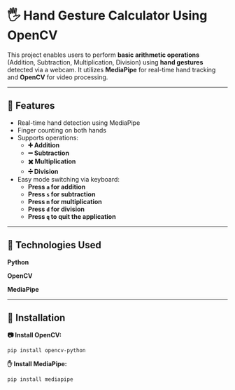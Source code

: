 # 🖐️ Hand Gesture Calculator Using OpenCV 

This project enables users to perform **basic arithmetic operations** (Addition, Subtraction, Multiplication, Division) using **hand gestures** detected via a webcam. It utilizes **MediaPipe** for real-time hand tracking and **OpenCV** for video processing.

---
## 🚀 Features

- Real-time hand detection using MediaPipe
- Finger counting on both hands
- Supports operations:
  - **➕ Addition**
  - **➖ Subtraction**
  - **✖️ Multiplication**
  - **➗ Division**
- Easy mode switching via keyboard:
  - **Press `a` for addition**
  - **Press `s` for subtraction**
  - **Press `m` for multiplication**
  - **Press `d` for division**
  - **Press `q` to quit the application**

---

## 🧰 Technologies Used

 **Python** 
 
 **OpenCV** 
 
 **MediaPipe** 
 
---

## 🔧 Installation


**📷 Install OpenCV:**

`pip install opencv-python`

**✋ Install MediaPipe:**

`pip install mediapipe`
